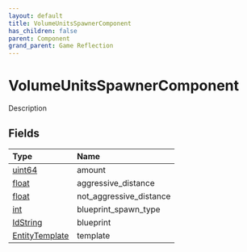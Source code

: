 ```yaml
---
layout: default
title: VolumeUnitsSpawnerComponent
has_children: false
parent: Component
grand_parent: Game Reflection
---
```

# VolumeUnitsSpawnerComponent
Description 

## Fields

| Type | Name |
|:----------|:--------------|
| [uint64](/riftbreaker-wiki/docs/game-reflection/components/uint64/) | amount |
| [float](/riftbreaker-wiki/docs/game-reflection/components/float/) | aggressive_distance |
| [float](/riftbreaker-wiki/docs/game-reflection/components/float/) | not_aggressive_distance |
| [int](/riftbreaker-wiki/docs/game-reflection/enums/int/) | blueprint_spawn_type |
| [IdString](/riftbreaker-wiki/docs/game-reflection/components/id_string/) | blueprint |
| [EntityTemplate](/riftbreaker-wiki/docs/game-reflection/classes/entity_template/) | template |

